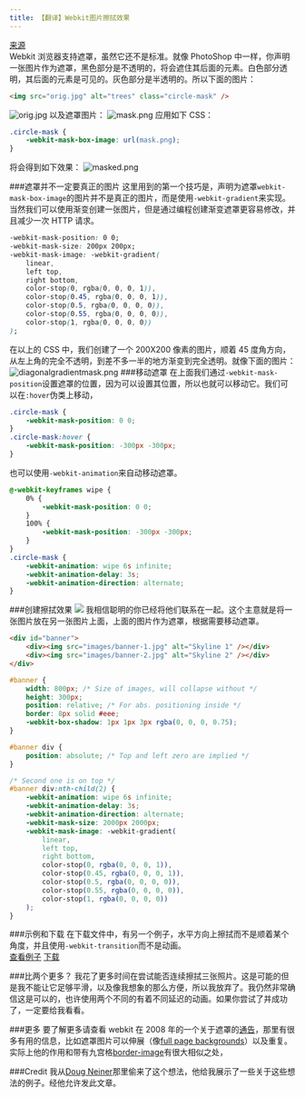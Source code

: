 ```yaml
---
title: 【翻译】Webkit图片擦拭效果
---
```


[来源](http://css-tricks.com/webkit-image-wipes/)  
Webkit 浏览器支持遮罩，虽然它还不是标准。就像 PhotoShop 中一样，你声明一张图片作为遮罩，黑色部分是不透明的，将会遮住其后面的元素。白色部分透明，其后面的元素是可见的。灰色部分是半透明的。所以下面的图片：

```html
<img src="orig.jpg" alt="trees" class="circle-mask" />
```

![orig.jpg](http://cdn.css-tricks.com/wp-content/uploads/2010/12/orig.jpg)
以及遮罩图片：
![mask.png](http://cdn.css-tricks.com/wp-content/uploads/2010/12/mask.png)
应用如下 CSS：

```css
.circle-mask {
    -webkit-mask-box-image: url(mask.png);
}
```

将会得到如下效果：
![masked.png](http://cdn.css-tricks.com/wp-content/uploads/2010/12/masked.png)

###遮罩并不一定要真正的图片
这里用到的第一个技巧是，声明为遮罩`webkit-mask-box-image`的图片并不是真正的图片，而是使用`-webkit-gradient`来实现。当然我们可以使用渐变创建一张图片，但是通过编程创建渐变遮罩更容易修改，并且减少一次 HTTP 请求。

```css
-webkit-mask-position: 0 0;
-webkit-mask-size: 200px 200px;
-webkit-mask-image: -webkit-gradient(
    linear,
    left top,
    right bottom,
    color-stop(0, rgba(0, 0, 0, 1)),
    color-stop(0.45, rgba(0, 0, 0, 1)),
    color-stop(0.5, rgba(0, 0, 0, 0)),
    color-stop(0.55, rgba(0, 0, 0, 0)),
    color-stop(1, rgba(0, 0, 0, 0))
);
```

在以上的 CSS 中，我们创建了一个 200X200 像素的图片，顺着 45 度角方向，从左上角的完全不透明，到差不多一半的地方渐变到完全透明。就像下面的图片：
![diagonalgradientmask.png](http://cdn.css-tricks.com/wp-content/uploads/2010/12/diagonalgradientmask.png) ###移动遮罩
在上面我们通过`-webkit-mask-position`设置遮罩的位置，因为可以设置其位置，所以也就可以移动它。我们可以在`:hover`伪类上移动，

```css
.circle-mask {
    -webkit-mask-position: 0 0;
}
.circle-mask:hover {
    -webkit-mask-position: -300px -300px;
}
```

也可以使用`-webkit-animation`来自动移动遮罩。

```css
@-webkit-keyframes wipe {
    0% {
        -webkit-mask-position: 0 0;
    }
    100% {
        -webkit-mask-position: -300px -300px;
    }
}
.circle-mask {
    -webkit-animation: wipe 6s infinite;
    -webkit-animation-delay: 3s;
    -webkit-animation-direction: alternate;
}
```

###创建擦拭效果
![](http://cdn.css-tricks.com/wp-content/uploads/2010/12/wipe.jpg)
我相信聪明的你已经将他们联系在一起。这个主意就是将一张图片放在另一张图片上面，上面的图片作为遮罩，根据需要移动遮罩。

```html
<div id="banner">
    <div><img src="images/banner-1.jpg" alt="Skyline 1" /></div>
    <div><img src="images/banner-2.jpg" alt="Skyline 2" /></div>
</div>
```

```css
#banner {
    width: 800px; /* Size of images, will collapse without */
    height: 300px;
    position: relative; /* For abs. positioning inside */
    border: 8px solid #eee;
    -webkit-box-shadow: 1px 1px 3px rgba(0, 0, 0, 0.75);
}

#banner div {
    position: absolute; /* Top and left zero are implied */
}

/* Second one is on top */
#banner div:nth-child(2) {
    -webkit-animation: wipe 6s infinite;
    -webkit-animation-delay: 3s;
    -webkit-animation-direction: alternate;
    -webkit-mask-size: 2000px 2000px;
    -webkit-mask-image: -webkit-gradient(
        linear,
        left top,
        right bottom,
        color-stop(0, rgba(0, 0, 0, 1)),
        color-stop(0.45, rgba(0, 0, 0, 1)),
        color-stop(0.5, rgba(0, 0, 0, 0)),
        color-stop(0.55, rgba(0, 0, 0, 0)),
        color-stop(1, rgba(0, 0, 0, 0))
    );
}
```

###示例和下载
在下载文件中，有另一个例子，水平方向上擦拭而不是顺着某个角度，并且使用`-webkit-transition`而不是动画。  
[查看例子](http://css-tricks.com/examples/ImageWipes/)
[下载](http://css-tricks.com/examples/ImageWipes.zip)

###比两个更多？
我花了更多时间在尝试能否连续擦拭三张照片。这是可能的但是我不能让它足够平滑，以及像我想象的那么方便，所以我放弃了。我仍然非常确信这是可以的，也许使用两个不同的有着不同延迟的动画。如果你尝试了并成功了，一定要给我看看。

###更多
要了解更多请查看 webkit 在 2008 年的一个关于遮罩的[通告](http://webkit.org/blog/181/css-masks/)，那里有很多有用的信息，比如遮罩图片可以伸展（像[full page backgrounds](http://css-tricks.com/perfect-full-page-background-image/)）以及重复。实际上他的作用和带有九宫格[border-image](http://css-tricks.com/understanding-border-image/)有很大相似之处，

###Credit
我从[Doug Neiner](http://dougneiner.com/)那里偷来了这个想法，他给我展示了一些关于这些想法的例子。经他允许发此文章。
